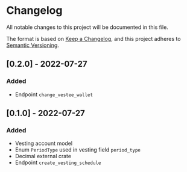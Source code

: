# Changelog

All notable changes to this project will be documented in this file.

The format is based on [Keep a
Changelog](https://keepachangelog.com/en/1.0.0/), and this project adheres to
[Semantic Versioning](https://semver.org/spec/v2.0.0.html).

## [0.2.0] - 2022-07-27

### Added

- Endpoint `change_vestee_wallet`

## [0.1.0] - 2022-07-27

### Added

- Vesting account model
- Enum `PeriodType` used in vesting field `period_type`
- Decimal external crate
- Endpoint `create_vesting_schedule`